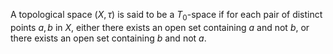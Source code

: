A topological space $`(X,\tau)`$ is said to be a $`T_0`$-space if for each pair of distinct points $`a,b`$ in $`X`$, either there exists an open set containing $`a`$ and not $`b`$, or there exists an open set containing $`b`$ and not $`a`$.